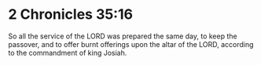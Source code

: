 # 2 Chronicles 35:16

So all the service of the LORD was prepared the same day, to keep the passover, and to offer burnt offerings upon the altar of the LORD, according to the commandment of king Josiah.